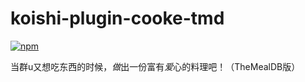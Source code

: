 # koishi-plugin-cooke-tmd

[![npm](https://img.shields.io/npm/v/koishi-plugin-cooke-tmd?style=flat-square)](https://www.npmjs.com/package/koishi-plugin-cooke-tmd)

当群u又想吃东西的时候，*做*出一份富有*爱*心的料理吧！（TheMealDB版）

